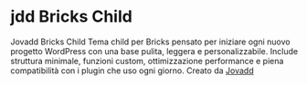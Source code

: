 # jdd Bricks Child
Jovadd Bricks Child  Tema child per Bricks pensato per iniziare ogni nuovo progetto WordPress con una base pulita, leggera e personalizzabile.   Include struttura minimale, funzioni custom, ottimizzazione performance e piena compatibilità con i plugin che uso ogni giorno.  Creato da [Jovadd](https://jovadd.studio)
